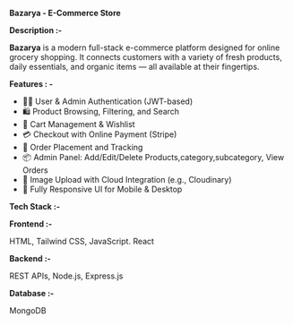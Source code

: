 **Bazarya - E-Commerce Store**

**Description :-** 

**Bazarya** is a modern full-stack e-commerce platform designed for online grocery shopping. It connects customers with a variety of fresh products, daily essentials, and organic items — all available at their fingertips.

**Features : -**

- 🧑‍💼 User & Admin Authentication (JWT-based)
- 🛍️ Product Browsing, Filtering, and Search
- 🛒 Cart Management & Wishlist
- 💳 Checkout with Online Payment (Stripe)
- 🧾 Order Placement and Tracking
- 📦 Admin Panel: Add/Edit/Delete Products,category,subcategory, View Orders
- 📁 Image Upload with Cloud Integration (e.g., Cloudinary)
- 📱 Fully Responsive UI for Mobile & Desktop


**Tech Stack :-**

**Frontend :-**


HTML,
Tailwind CSS,
JavaScript.
React

**Backend :-**

REST APIs,
Node.js,
Express.js

**Database :-**

MongoDB
